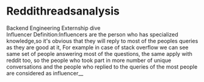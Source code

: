# Reddithreadsanalysis
Backend Engineering Externship dive<br/>
Influencer Definition:Influencers are the person who has specialized knowledge,so it's obvious that they will reply to most of the peoples queries as they are good at it, For example in case of stack overflow we can see same set of people answering most of the questions, the same apply with reddit too, so the people who took part in more number of unique conversations and the people who replied to the queries of the most people are considered as influencer__
